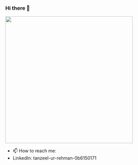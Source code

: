 ### Hi there 👋

<img src="https://github-readme-stats.vercel.app/api?username=Tanzeel-khan&show_icons=true&theme=radical" width="400">


- 📫 How to reach me:
- LinkedIn: tanzeel-ur-rehman-0b6150171

